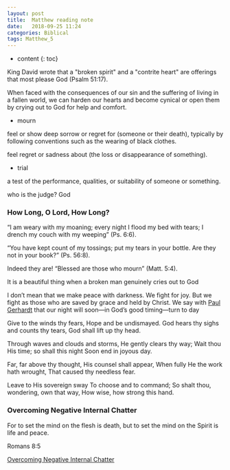 ```yaml
---
layout: post
title:  Matthew reading note
date:   2018-09-25 11:24
categories: Biblical
tags: Matthew_5
---
```


* content
{: toc}



King David wrote that a "broken spirit" and a "contrite heart" are offerings that most please God (Psalm 51:17).

When faced with the consequences of our sin and the suffering of living in a fallen world, we can harden our hearts and become cynical or open them by crying out to God for help and comfort.

* mourn

feel or show deep sorrow or regret for (someone or their death), typically by following conventions such as the wearing of black clothes.

feel regret or sadness about (the loss or disappearance of something).


* trial

a test of the performance, qualities, or suitability of someone or something.

who is the judge? God

### How Long, O Lord, How Long?

“I am weary with my moaning; every night I flood my bed with
tears; I drench my couch with my weeping” (Ps. 6:6).

“You have kept count of my
toss­ings; put my tears in your bottle. Are they not in your book?” (Ps. 56:8).

Indeed they are! “Blessed are those who mourn” (Matt. 5:4).

It is a beautiful thing when a broken man genuinely cries out to God


I don’t mean that we make peace with darkness. We
fight for joy. But we fight as those who are saved by grace and held by Christ. We
say with [Paul Gerhardt](https://en.wikipedia.org/wiki/Paul_Gerhardt)
that our night will soon—in God’s good timing—turn to day

Give to the winds thy fears,
Hope and be undismayed.
God hears thy sighs and counts thy tears,
God shall lift up thy head.

Through waves and clouds and storms,
He gently clears thy way;
Wait thou His time; so shall this night
Soon end in joyous day.

Far, far above thy thought,
His counsel shall appear,
When fully He the work hath wrought,
That caused thy needless fear.

Leave to His sovereign sway
To choose and to command;
So shalt thou, wondering, own that way,
How wise, how strong this hand.


### Overcoming Negative Internal Chatter
For to set the mind on the flesh is death, but to set the mind on the Spirit is life and peace.

Romans 8:5

[Overcoming Negative Internal Chatter](http://girlfriendsingod.com/overcoming-negative-internal-chatter/)
